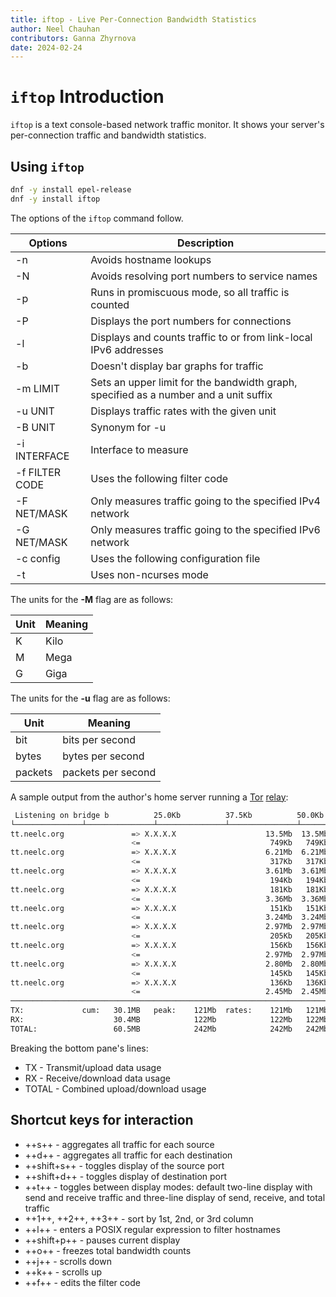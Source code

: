 ```yaml
---
title: iftop - Live Per-Connection Bandwidth Statistics
author: Neel Chauhan
contributors: Ganna Zhyrnova
date: 2024-02-24
---
```


# `iftop` Introduction

`iftop` is a text console-based network traffic monitor. It shows your server's per-connection traffic and bandwidth statistics.

## Using `iftop`

```bash
dnf -y install epel-release
dnf -y install iftop
```

The options of the `iftop` command follow.

|Options|Description|
|---|---|
|-n |Avoids hostname lookups|
|-N |Avoids resolving port numbers to service names|
|-p |Runs in promiscuous mode, so all traffic is counted|
|-P |Displays the port numbers for connections|
|-l |Displays and counts traffic to or from link-local IPv6 addresses|
|-b |Doesn't display bar graphs for traffic|
|-m LIMIT |Sets an upper limit for the bandwidth graph, specified as a number and a unit suffix|
|-u UNIT |Displays traffic rates with the given unit|
|-B UNIT |Synonym for -u|
|-i INTERFACE |Interface to measure|
|-f FILTER CODE |Uses the following filter code|
|-F NET/MASK |Only measures traffic going to the specified IPv4 network|
|-G NET/MASK |Only measures traffic going to the specified IPv6 network|
|-c config |Uses the following configuration file|
|-t |Uses non-ncurses mode|

The units for the **-M** flag are as follows:

|Unit|Meaning|
|---|---|
|K |Kilo|
|M |Mega|
|G |Giga|

The units for the **-u** flag are as follows:

|Unit|Meaning|
|---|---|
|bit |bits per second|
|bytes |bytes per second|
|packets |packets per second|

A sample output from the author's home server running a [Tor](https://www.torproject.org/) [relay](https://community.torproject.org/relay/types-of-relays/):

```bash
 Listening on bridge b          25.0Kb          37.5Kb          50.0Kb    62.5Kb
└───────────────┴───────────────┴───────────────┴───────────────┴───────────────
tt.neelc.org               => X.X.X.X                    13.5Mb  13.5Mb  13.5Mb
                           <=                             749Kb   749Kb   749Kb
tt.neelc.org               => X.X.X.X                    6.21Mb  6.21Mb  6.21Mb
                           <=                             317Kb   317Kb   317Kb
tt.neelc.org               => X.X.X.X                    3.61Mb  3.61Mb  3.61Mb
                           <=                             194Kb   194Kb   194Kb
tt.neelc.org               => X.X.X.X                     181Kb   181Kb   181Kb
                           <=                            3.36Mb  3.36Mb  3.36Mb
tt.neelc.org               => X.X.X.X                     151Kb   151Kb   151Kb
                           <=                            3.24Mb  3.24Mb  3.24Mb
tt.neelc.org               => X.X.X.X                    2.97Mb  2.97Mb  2.97Mb
                           <=                             205Kb   205Kb   205Kb
tt.neelc.org               => X.X.X.X                     156Kb   156Kb   156Kb
                           <=                            2.97Mb  2.97Mb  2.97Mb
tt.neelc.org               => X.X.X.X                    2.80Mb  2.80Mb  2.80Mb
                           <=                             145Kb   145Kb   145Kb
tt.neelc.org               => X.X.X.X                     136Kb   136Kb   136Kb
                           <=                            2.45Mb  2.45Mb  2.45Mb
────────────────────────────────────────────────────────────────────────────────
TX:             cum:   30.1MB   peak:	 121Mb  rates:    121Mb   121Mb   121Mb
RX:                    30.4MB            122Mb            122Mb   122Mb   122Mb
TOTAL:                 60.5MB            242Mb            242Mb   242Mb   242Mb
```

Breaking the bottom pane's lines:

* TX - Transmit/upload data usage
* RX - Receive/download data usage
* TOTAL - Combined upload/download usage

## Shortcut keys for interaction

* ++s++ - aggregates all traffic for each source
* ++d++ - aggregates all traffic for each destination
* ++shift+s++ - toggles display of the source port
* ++shift+d++ - toggles display of destination port
* ++t++ - toggles between display modes: default two-line display with send and receive traffic and three-line display of send, receive, and total traffic
* ++1++, ++2++, ++3++ - sort by 1st, 2nd, or 3rd column
* ++l++ - enters a POSIX regular expression to filter hostnames
* ++shift+p++ - pauses current display
* ++o++ - freezes total bandwidth counts
* ++j++ - scrolls down
* ++k++ - scrolls up
* ++f++ - edits the filter code
